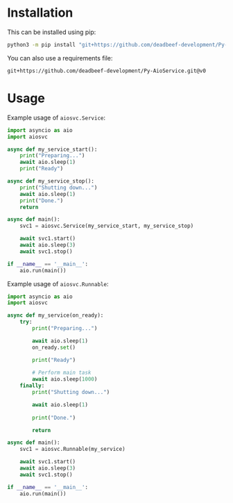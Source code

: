 # Installation
This can be installed using pip:
```bash
python3 -m pip install "git+https://github.com/deadbeef-development/Py-AioService.git@v0"
```

You can also use a requirements file:
```text
git+https://github.com/deadbeef-development/Py-AioService.git@v0
```

# Usage
Example usage of `aiosvc.Service`:
```python
import asyncio as aio
import aiosvc

async def my_service_start():
    print("Preparing...")
    await aio.sleep(1)
    print("Ready")

async def my_service_stop():
    print("Shutting down...")
    await aio.sleep(1)
    print("Done.")
    return

async def main():
    svc1 = aiosvc.Service(my_service_start, my_service_stop)

    await svc1.start()
    await aio.sleep(3)
    await svc1.stop()

if __name__ == '__main__':
    aio.run(main())
```

Example usage of `aiosvc.Runnable`:
```python
import asyncio as aio
import aiosvc

async def my_service(on_ready):
    try:
        print("Preparing...")

        await aio.sleep(1)
        on_ready.set()

        print("Ready")
        
        # Perform main task
        await aio.sleep(1000)
    finally:
        print("Shutting down...")

        await aio.sleep(1)
        
        print("Done.")

        return

async def main():
    svc1 = aiosvc.Runnable(my_service)

    await svc1.start()
    await aio.sleep(3)
    await svc1.stop()

if __name__ == '__main__':
    aio.run(main())
```

